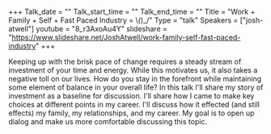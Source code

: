 +++
Talk_date = ""
Talk_start_time = ""
Talk_end_time = ""
Title = "Work + Family + Self + Fast Paced Industry = \\_(_)_/"
Type = "talk"
Speakers = ["josh-atwell"]
youtube = "8_r3AxoAu4Y"
slideshare = "https://www.slideshare.net/JoshAtwell/work-family-self-fast-paced-industry"
+++

Keeping up with the brisk pace of change requires a steady stream of investment of your time and energy. While this motivates us, it also takes a negative toll on our lives. How do you stay in the forefront while maintaining some element of balance in your overall life?
In this talk I'll share my story of investment as a baseline for discussion. I'll share how I came to make key choices at different points in my career. I'll discuss how it effected (and still effects) my family, my relationships, and my career. My goal is to open up dialog and make us more comfortable discussing this topic.

